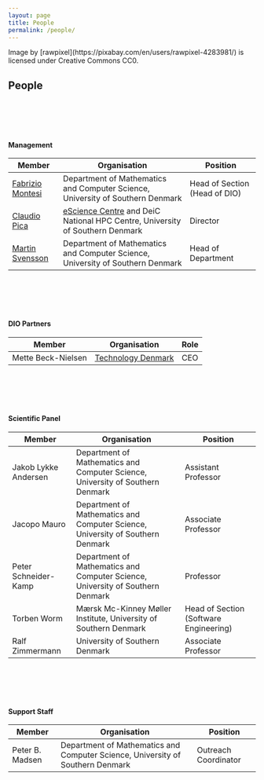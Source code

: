 ```yaml
---
layout: page
title: People
permalink: /people/
---
```


<section markdown="0" class="featured-image" style="background-image: url(/assets/images/people.jpg)">
<p class="img-license" markdown="1">Image by [rawpixel](https://pixabay.com/en/users/rawpixel-4283981/) is licensed under Creative Commons CC0.
</p>
</section>


<section>
<div class="container">
<div class="row">
<div class="col-xs-12">
<h2 class="ptb">People</h2>
<div class="media text-center">
<div class="media-body">

<style>
  .ptb { margin-bottom:100px; }
</style>

<h4>Management</h4>
<table class="table text-left ptb">
  <thead>
    <tr>
      <th scope="col">Member</th>
      <th scope="col">Organisation</th>
      <th scope="col">Position</th>
    </tr>
  </thead>
  <tbody>
    <tr>
      <td><a target="_blank" href="https://www.fabriziomontesi.com/">Fabrizio Montesi</a></td>
      <td>Department of Mathematics and Computer Science, University of Southern Denmark</td>
      <td>Head of Section (Head of DIO)</td>
    </tr>
    <tr>
      <td><a target="_blank" href="http://cp3-origins.dk/people/staff/pica"> Claudio Pica</a></td>
      <td><a target="_blank" href="https://escience.sdu.dk">eScience Centre</a> and DeiC National HPC Centre, University of Southern Denmark</td>
      <td>Director</td>
    </tr>
    <tr><td><a target="_blank" href="http://findresearcher.sdu.dk/portal/en/person/svensson">Martin Svensson</a></td>
      <td>Department of Mathematics and Computer Science, University of Southern Denmark</td>
      <td>Head of Department</td>
    </tr>
  </tbody>
</table>


<h4>DIO Partners</h4>
<table class="table text-left ptb">
  <thead>
    <tr>
      <th scope="col">Member</th>
      <th scope="col">Organisation</th>
      <th scope="col">Role</th>
    </tr>
  </thead>
  <tbody>
    <tr>
      <td>Mette Beck-Nielsen</td>
      <td><a target="_blank" href="https://www.technologydenmark.dk">Technology Denmark</a></td>
      <td>CEO</td>
    </tr>
  </tbody>
</table>

  <h4>Scientific Panel</h4>
  <table class="table text-left ptb">
    <thead>
      <tr>
        <th scope="col">Member</th>
        <th scope="col">Organisation</th>
        <th scope="col">Position</th>
      </tr>
    </thead>
    <tbody>
      <tr>
        <td>Jakob Lykke Andersen</td>
        <td>Department of Mathematics and Computer Science, University of Southern Denmark</td>
        <td>Assistant Professor</td>
      </tr>
      <tr>
        <td>Jacopo Mauro</td>
        <td>Department of Mathematics and Computer Science, University of Southern Denmark</td>
        <td>Associate Professor</td>
      </tr>
      <tr>
      <td>Peter Schneider-Kamp</td>
        <td>Department of Mathematics and Computer Science, University of Southern Denmark</td>
        <td>Professor</td>
      </tr>
      <tr><td>Torben Worm</td>
        <td>Mærsk Mc-Kinney Møller Institute, University of Southern Denmark</td>
        <td>Head of Section (Software Engineering)</td>
      </tr>
      <tr>
      <td>Ralf Zimmermann</td>
        <td>University of Southern Denmark</td>
        <td>Associate Professor</td>
      </tr>
    </tbody>
  </table>

  <h4>Support Staff</h4>
  <table class="table text-left ptb">
    <thead>
      <tr>
        <th scope="col">Member</th>
        <th scope="col">Organisation</th>
        <th scope="col">Position</th>
      </tr>
    </thead>
    <tbody>
      <tr>
      <td>Peter B. Madsen</td>
        <td>Department of Mathematics and Computer Science, University of Southern Denmark</td>
        <td>Outreach Coordinator</td>
      </tr>
    </tbody>
  </table>

</div>
</div>
</div>
</div>
</div>
</section>
